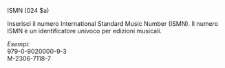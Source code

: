 ISMN (024 $a)

 Inserisci il numero International Standard Music Number (ISMN). Il numero ISMN è un identificatore univoco per edizioni musicali.  
  
_Esempi:_  
979-0-9020000-9-3  
M-2306-7118-7 